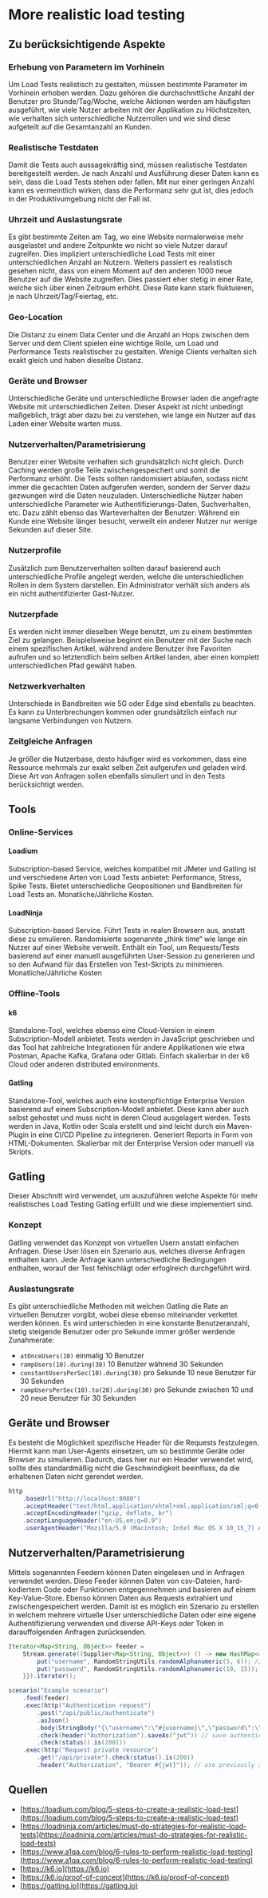# More realistic load testing

## Zu berücksichtigende Aspekte

### Erhebung von Parametern im Vorhinein
Um Load Tests realistisch zu gestalten, müssen bestimmte Parameter im Vorhinein erhoben werden. Dazu gehören die durchschnittliche Anzahl der Benutzer pro Stunde/Tag/Woche, welche Aktionen werden am häufigsten ausgeführt, wie viele Nutzer arbeiten mit der Applikation zu Höchstzeiten, wie verhalten sich unterschiedliche Nutzerrollen und wie sind diese aufgeteilt auf die Gesamtanzahl an Kunden.

### Realistische Testdaten
Damit die Tests auch aussagekräftig sind, müssen realistische Testdaten bereitgestellt werden. Je nach Anzahl und Ausführung dieser Daten kann es sein, dass die Load Tests stehen oder fallen. Mit nur einer geringen Anzahl kann es vermeintlich wirken, dass die Performanz sehr gut ist, dies jedoch in der Produktivumgebung nicht der Fall ist.

### Uhrzeit und Auslastungsrate
Es gibt bestimmte Zeiten am Tag, wo eine Website normalerweise mehr ausgelastet und andere Zeitpunkte wo nicht so viele Nutzer darauf zugreifen. Dies impliziert unterschiedliche Load Tests mit einer unterschiedlichen Anzahl an Nutzern. Weiters passiert es realistisch gesehen nicht, dass von einem Moment auf den anderen 1000 neue Benutzer auf die Website zugreifen. Dies passiert eher stetig in einer Rate, welche sich über einen Zeitraum erhöht. Diese Rate kann stark fluktuieren, je nach Uhrzeit/Tag/Feiertag, etc.

### Geo-Location
Die Distanz zu einem Data Center und die Anzahl an Hops zwischen dem Server und dem Client spielen eine wichtige Rolle, um Load und Performance Tests realistischer zu gestalten. Wenige Clients verhalten sich exakt gleich und haben dieselbe Distanz.

### Geräte und Browser
Unterschiedliche Geräte und unterschiedliche Browser laden die angefragte Website mit unterschiedlichen Zeiten. Dieser Aspekt ist nicht unbedingt maßgeblich, trägt aber dazu bei zu verstehen, wie lange ein Nutzer auf das Laden einer Website warten muss.

### Nutzerverhalten/Parametrisierung
Benutzer einer Website verhalten sich grundsätzlich nicht gleich. Durch Caching werden große Teile zwischengespeichert und somit die Performanz erhöht. Die Tests sollten randomisiert ablaufen, sodass nicht immer die gecachten Daten aufgerufen werden, sondern der Server dazu gezwungen wird die Daten neuzuladen. Unterschiedliche Nutzer haben unterschiedliche Parameter wie Authentifizierungs-Daten, Suchverhalten, etc. Dazu zählt ebenso das Warteverhalten der Benutzer: Während ein Kunde eine Website länger besucht, verweilt ein anderer Nutzer nur wenige Sekunden auf dieser Site.

### Nutzerprofile
Zusätzlich zum Benutzerverhalten sollten darauf basierend auch unterschiedliche Profile angelegt werden, welche die unterschiedlichen Rollen in dem System darstellen. Ein Administrator verhält sich anders als ein nicht authentifizierter Gast-Nutzer.

### Nutzerpfade
Es werden nicht immer dieselben Wege benutzt, um zu einem bestimmten Ziel zu gelangen. Beispielsweise beginnt ein Benutzer mit der Suche nach einem spezifischen Artikel, während andere Benutzer ihre Favoriten aufrufen und so letztendlich beim selben Artikel landen, aber einen komplett unterschiedlichen Pfad gewählt haben.

### Netzwerkverhalten
Unterschiede in Bandbreiten wie 5G oder Edge sind ebenfalls zu beachten. Es kann zu Unterbrechungen kommen oder grundsätzlich einfach nur langsame Verbindungen von Nutzern.

### Zeitgleiche Anfragen
Je größer die Nutzerbase, desto häufiger wird es vorkommen, dass eine Ressource mehrmals zur exakt selben Zeit aufgerufen und geladen wird. Diese Art von Anfragen sollen ebenfalls simuliert und in den Tests berücksichtigt werden.
 
## Tools
### Online-Services
#### Loadium
Subscription-based Service, welches kompatibel mit JMeter und Gatling ist und verschiedene Arten von Load Tests anbietet: Performance, Stress, Spike Tests.
Bietet unterschiedliche Geopositionen und Bandbreiten für Load Tests an.
Monatliche/Jährliche Kosten.

#### LoadNinja
Subscription-based Service. Führt Tests in realen Browsern aus, anstatt diese zu emulieren. Randomisierte sogenannte „think time“ wie lange ein Nutzer auf einer Website verweilt.
Enthält ein Tool, um Requests/Tests basierend auf einer manuell ausgeführten User-Session zu generieren und so den Aufwand für das Erstellen von Test-Skripts zu minimieren.
Monatliche/Jährliche Kosten

### Offline-Tools
#### k6
Standalone-Tool, welches ebenso eine Cloud-Version in einem Subscription-Modell anbietet. Tests werden in JavaScript geschrieben und das Tool hat zahlreiche Integrationen für andere Applikationen wie etwa Postman, Apache Kafka, Grafana oder Gitlab. Einfach skalierbar in der k6 Cloud oder anderen distributed environments.

#### Gatling
Standalone-Tool, welches auch eine kostenpflichtige Enterprise Version basierend auf einem Subscription-Modell anbietet. Diese kann aber auch selbst gehostet und muss nicht in deren Cloud ausgelagert werden. Tests werden in Java, Kotlin oder Scala erstellt und sind leicht durch ein Maven-Plugin in eine CI/CD Pipeline zu integrieren. Generiert Reports in Form von HTML-Dokumenten. Skalierbar mit der Enterprise Version oder manuell via Skripts.

## Gatling
Dieser Abschnitt wird verwendet, um auszuführen welche Aspekte für mehr realistisches Load Testing Gatling erfüllt und wie diese implementiert sind.

### Konzept
Gatling verwendet das Konzept von virtuellen Usern anstatt einfachen Anfragen. Diese User lösen ein Szenario aus, welches diverse Anfragen enthalten kann. Jede Anfrage kann unterschiedliche Bedingungen enthalten, worauf der Test fehlschlägt oder erfoglreich durchgeführt wird.

### Auslastungsrate
Es gibt unterschiedliche Methoden mit welchen Gatling die Rate an virtuellen Benutzer vorgibt, wobei diese ebenso miteinander verkettet werden können. Es wird unterschieden in eine konstante Benutzeranzahl, stetig steigende Benutzer oder pro Sekunde immer größer werdende Zunahmerate:

* ``atOnceUsers(10)`` einmalig 10 Benutzer
* ``rampUsers(10).during(30)`` 10 Benutzer während 30 Sekunden
* ``constantUsersPerSec(10).during(30)`` pro Sekunde 10 neue Benutzer für 30 Sekunden
* ``rampUsersPerSec(10).to(20).during(30)`` pro Sekunde zwischen 10 und 20 neue Benutzer für 30 Sekunden

## Geräte und Browser
Es besteht die Möglichkeit spezifische Header für die Requests festzulegen. Hiermit kann man User-Agents einsetzen, um so bestimmte Geräte oder Browser zu simulieren. Dadurch, dass hier nur ein Header verwendet wird, sollte dies standardmäßig nicht die Geschwindigkeit beeinfluss, da die erhaltenen Daten nicht gerendet werden.

```java
http
    .baseUrl("http://localhost:8080")
    .acceptHeader("text/html,application/xhtml+xml,application/xml;q=0.9,image/avif,image/webp,image/apng,*/*;q=0.8,application/signed-exchange;v=b3;q=0.9")
    .acceptEncodingHeader("gzip, deflate, br")
    .acceptLanguageHeader("en-US,en;q=0.9")
    .userAgentHeader("Mozilla/5.0 (Macintosh; Intel Mac OS X 10_15_7) AppleWebKit/537.36 (KHTML, like Gecko) Chrome/97.0.4692.99 Safari/537.36");
```

## Nutzerverhalten/Parametrisierung
Mittels sogenannten Feedern können Daten eingelesen und in Anfragen verwendet werden. Diese Feeder können Daten von csv-Dateien, hard-kodiertem Code oder Funktionen entgegennehmen und basieren auf einem Key-Value-Store. Ebenso können Daten aus Requests extrahiert und zwischengespeichert werden. Damit ist es möglich ein Szenario zu erstellen in welchem mehrere virtuelle User unterschiedliche Daten oder eine eigene Authentifizierung verwenden und diverse API-Keys oder Token in darauffolgenden Anfragen zurücksenden.

```java
Iterator<Map<String, Object>> feeder =
    Stream.generate((Supplier<Map<String, Object>>) () -> new HashMap<>() {{
        put("username", RandomStringUtils.randomAlphanumeric(5, 6)); // generate random username
        put("password", RandomStringUtils.randomAlphanumeric(10, 15)); // generate random password
    }}).iterator();

scenario("Example scenario")
    .feed(feeder)
    .exec(http("Authentication request")
        .post("/api/public/authenticate")
        .asJson()
        .body(StringBody("{\"username\":\"#{username}\",\"password\":\"#{password}\"}")) // use data from feeder
        .check(header("Authorization").saveAs("jwt")) // save authentication token
        .check(status().is(200)))
    .exec(http("Request private resource")
        .get("/api/private").check(status().is(200))
        .header("Authorization", "Bearer #{jwt}")); // use previously saved authentication token
```

## Quellen
* [https://loadium.com/blog/5-steps-to-create-a-realistic-load-test](https://loadium.com/blog/5-steps-to-create-a-realistic-load-test)
* [https://loadninja.com/articles/must-do-strategies-for-realistic-load-tests](https://loadninja.com/articles/must-do-strategies-for-realistic-load-tests)
* [https://www.a1qa.com/blog/6-rules-to-perform-realistic-load-testing](https://www.a1qa.com/blog/6-rules-to-perform-realistic-load-testing)
* [https://k6.io](https://k6.io)
* [https://k6.io/proof-of-concept](https://k6.io/proof-of-concept)
* [https://gatling.io](https://gatling.io)

